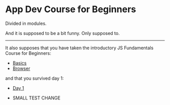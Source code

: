 # App Dev Course for Beginners

Divided in modules.

And it is supposed to be a bit funny. Only supposed to.

---

It also supposes that you have taken the introductory JS Fundamentals Course for Beginners:

- [Basics](https://github.com/shakty/intro-js) 
- [Browser](https://github.com/shakty/intro-browser)

and that you survived day 1:

- [Day 1](https://github.com/shakty/app-dev-day-1)

- SMALL TEST CHANGE
